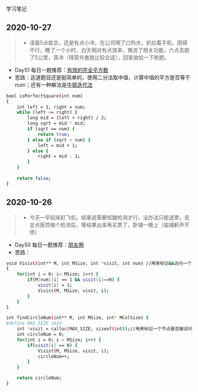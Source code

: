 学习笔记

## 2020-10-27

> - 凌晨5点抵京，还是有点小冷，在公司喝了口热水，扒拉着手机，困得不行，睡了一个小时，白天相对有点效率，推进了相关功能，六点去跑了5公里，真冷（得穿外套跑比较合适），回家收拾一下刷题。  
* Day51 每日一题推荐：[有效的完全平方数](https://leetcode-cn.com/problems/valid-perfect-square/)  
* 思路：这道题目还是挺简单的，使用二分法取中值，计算中值的平方是否等于num；还有一种解法是[牛顿迭代法](http://www.matrix67.com/blog/archives/361)
```bash
bool isPerfectSquare(int num)
{
    int left = 1, right = num;
    while (left <= right) {
        long mid = (left + right) / 2;
        long sqrt = mid * mid;
        if (sqrt == num) {
            return true;
        } else if (sqrt < num) {
            left = mid + 1;
        } else {
            right = mid - 1;
        }
    }
    
    return false;
}
```

## 2020-10-26

> - 今天一早起床赶飞机，结果说需要核酸检测才行，没办法只能退票，去定点医院做个检测后，等结果出来再买票了，卧铺一晚上（临铺鼾声不停）  
* Day50 每日一题推荐：[朋友圈](https://leetcode-cn.com/problems/friend-circles/)  
* 思路：  
```bash
void Visist(int** M, int MSize, int *visit, int num) //用来标记&&访问一个起点开始的朋友圈
{
    for(int i = 0; i< MSize; i++) {
        if(M[num][i] == 1 && visit[i]==0) {
            visit[i] = 1;
            Visist(M, MSize, visit, i);
        }
    }
}

int findCircleNum(int** M, int MSize, int* MColSize) {
#define MAX_SIZE 1024
    int *visit = calloc(MAX_SIZE, sizeof(int));//用来标记一个节点是否被访问过！
    int circleNum = 0;
    for(int i = 0; i < MSize; i++) {
        if(visit[i] == 0) {
            Visist(M, MSize, visit, i);
            circleNum++;
        }
    }

    return circleNum;
}
```
